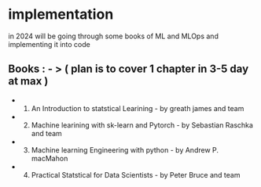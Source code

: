 # implementation

in 2024 will be going through some books of ML and MLOps and implementing it into code 

## Books : - > ( plan is to cover 1 chapter in 3-5 day at max )

* 1. An Introduction to statstical Learining - by greath james and team
* 2. Machine learining with sk-learn and Pytorch - by Sebastian Raschka and team
* 3. Machine learning Engineering with python - by Andrew P. macMahon
* 4. Practical Statstical for Data Scientists - by Peter Bruce and team
                       
